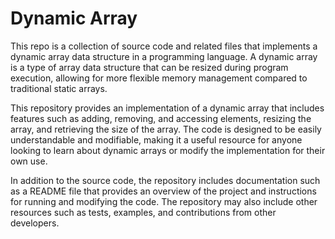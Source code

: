 <div class="description">
  <h1>Dynamic Array</h1>
  <p>This repo is a collection of source code and related files that implements a dynamic array data structure in a programming language. A dynamic array is a type of array data structure that can be resized during program execution, allowing for more flexible memory management compared to traditional static arrays.</p>
  <p>This repository provides an implementation of a dynamic array that includes features such as adding, removing, and accessing elements, resizing the array, and retrieving the size of the array. The code is designed to be easily understandable and modifiable, making it a useful resource for anyone looking to learn about dynamic arrays or modify the implementation for their own use.</p>
  <p>In addition to the source code, the repository includes documentation such as a README file that provides an overview of the project and instructions for running and modifying the code. The repository may also include other resources such as tests, examples, and contributions from other developers.</p>
</div>
